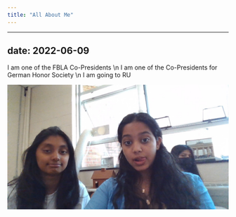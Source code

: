 ```yaml
---
title: "All About Me"
---
```


---
date: 2022-06-09
---

I am one of the FBLA Co-Presidents
\n
I am one of the Co-Presidents for German Honor Society 
\n
I am going to RU


<img src = "WIN_20220518_12_09_02_Pro.jpg">
